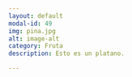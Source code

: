 ```yaml
---
layout: default
modal-id: 49
img: pina.jpg
alt: image-alt
category: Fruta
description: Esto es un platano.

---
```

